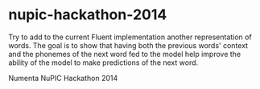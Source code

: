 nupic-hackathon-2014
====================

Try to add to the current Fluent implementation another representation of words.
The goal is to show that having both the previous words' context and the phonemes of the next word fed to the model help improve the ability of the model to make predictions of the next word.

Numenta NuPIC Hackathon 2014

